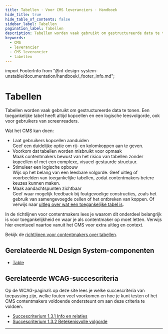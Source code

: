 ```yaml
---
title: Tabellen · Voor CMS leveranciers · Handboek
hide_title: true
hide_table_of_contents: false
sidebar_label: Tabellen
pagination_label: Tabellen
description: Tabellen worden vaak gebruikt om gestructureerde data te tonen. Een toegankelijke tabel heeft altijd kopcellen en een logische leesvolgorde, ook voor gebruikers van screenreaders.
keywords:
  - CMS
  - leverancier
  - CMS leverancier
  - tabellen
---
```


<!-- @license CC0-1.0 -->

import FooterInfo from "@nl-design-system-unstable/documentation/handboek/\_footer_info.md";

# Tabellen

Tabellen worden vaak gebruikt om gestructureerde data te tonen. Een toegankelijke tabel heeft altijd kopcellen en een logische leesvolgorde, ook voor gebruikers van screenreaders.

Wat het CMS kan doen:

- Laat gebruikers kopcellen aanduiden  
  Geef een duidelijke optie om rij- en kolomkoppen aan te geven.
- Voorkom dat tabellen worden misbruikt voor opmaak  
  Maak contentmakers bewust van het risico van tabellen zonder kopcellen of met een complexe, visueel gestuurde structuur.
- Stimuleer een logische opbouw  
  Wijs op het belang van een leesbare volgorde. Geef uitleg of voorbeelden van toegankelijke tabellen, zodat contentmakers betere keuzes kunnen maken.
- Maak aandachtspunten zichtbaar  
  Geef waar mogelijk feedback bij foutgevoelige constructies, zoals het gebruik van samengevoegde cellen of het ontbreken van koppen. Of verwijs naar [uitleg over wat een toegankelijke tabel is](/richtlijnen/content/tekstopmaak/tabellen).

In de richtlijnen voor contentmakers lees je waarom dit onderdeel belangrijk is voor toegankelijkheid en waar je als contentmaker op moet letten. Verwijs hier eventueel naartoe vanuit het CMS voor extra uitleg en context.

Bekijk de [richtlijnen voor contentmakers over tabellen](/richtlijnen/content/tekstopmaak/tabellen).

## Gerelateerde NL Design System-componenten

- [Table](/table)

## Gerelateerde WCAG-succescriteria

Op de WCAG-pagina’s op deze site lees je welke succescriteria van toepassing zijn, welke fouten veel voorkomen en hoe je kunt testen of het CMS contentmakers voldoende ondersteunt om aan deze criteria te voldoen.

- [Succescriterium 1.3.1 Info en relaties](/wcag/1.3.1)
- [Succescriterium 1.3.2 Betekenisvolle volgorde](/wcag/1.3.2)

---

<FooterInfo />
